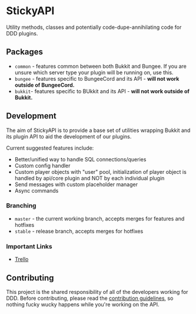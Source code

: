 # StickyAPI

Utility methods, classes and potentially code-dupe-annihilating code for DDD plugins.

## Packages

- `common` - features common between both Bukkit and Bungee. If you are unsure which server type your plugin will be running on, use this.
- `bungee` - features specific to BungeeCord and its API - **will not work outside of BungeeCord.**
- `bukkit`- features specific to BUkkit and its API - **will not work outside of Bukkit.**

## Development

The aim of StickyAPI is to provide a base set of utilities wrapping Bukkit and its plugin API to aid the development of our plugins.

Current suggested features include:

- Better/unified way to handle SQL connections/queries
- Custom config handler
- Custom player objects with "user" pool, initialization of player object is handled by api/core plugin and NOT by each individual plugin
- Send messages with custom placeholder manager
- Async commands

### Branching

- `master` - the current working branch, accepts merges for features and hotfixes
- `stable` - release branch, accepts merges for hotfixes

### Important Links

- [Trello](https://trello.com/c/kx7Ppznd/13-progress-checklist)

## Contributing

This project is the shared responsibility of all of the developers working for DDD. Before contributing, please read the [contribution guidelines](CONTRIBUTING.md), so nothing fucky wucky happens while you're working on the API.
